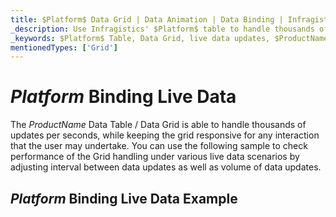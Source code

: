 ```yaml
---
title: $Platform$ Data Grid | Data Animation | Data Binding | Infragistics
_description: Use Infragistics' $Platform$ table to handle thousands of updates per seconds while remaining responsive. View $ProductName$ table demos!
_keywords: $Platform$ Table, Data Grid, live data updates, $ProductName$, Infragistics, data binding
mentionedTypes: ['Grid']
---
```


# $Platform$ Binding Live Data

The $ProductName$ Data Table / Data Grid is able to handle thousands of updates per seconds, while keeping the grid responsive for any interaction that the user may undertake. You can use the following sample to check performance of the Grid handling under various live data scenarios by adjusting interval between data updates as well as volume of data updates.

## $Platform$ Binding Live Data Example


<code-view style="height: 600px"
           data-demos-base-url="{environment:demosBaseUrl}"
           iframe-src="{environment:demosBaseUrl}/grids/data-grid-binding-live-data"
           alt="$Platform$ Binding Live Data Example"
           github-src="grids/data-grid/binding-live-data">
</code-view>

